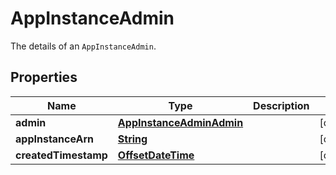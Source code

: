 

# AppInstanceAdmin

The details of an <code>AppInstanceAdmin</code>.

## Properties

| Name | Type | Description | Notes |
|------------ | ------------- | ------------- | -------------|
|**admin** | [**AppInstanceAdminAdmin**](AppInstanceAdminAdmin.md) |  |  [optional] |
|**appInstanceArn** | [**String**](String.md) |  |  [optional] |
|**createdTimestamp** | [**OffsetDateTime**](OffsetDateTime.md) |  |  [optional] |



